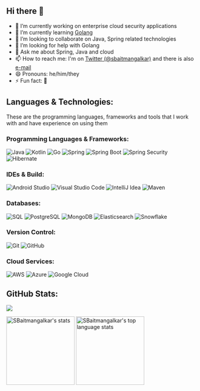 ## Hi there 👋
- 🔭 I’m currently working on enterprise cloud security applications
- 🌱 I’m currently learning [Golang](https://golang.org/)
- 👯 I’m looking to collaborate on Java, Spring related technologies
- 🤔 I’m looking for help with Golang
- 💬 Ask me about Spring, Java and cloud
- 📫 How to reach me: I'm on [Twitter (@sbaitmangalkar)](https://twitter.com/SBaitmangalkar) and there is also [e-mail](mailto:catch.shyambaitmangalkar@gmail.com?subject=[GitHub]%20Hi%20there!)
- 😄 Pronouns: he/him/they
- ⚡ Fun fact: :thinking:

## Languages & Technologies:
These are the programming languages, frameworks and tools that I work with and have experience on using them

### Programming Languages & Frameworks:

![Java](https://img.shields.io/badge/-Java-05122A?style=for-the-badge&logo=Java)
![Kotlin](https://img.shields.io/badge/-Kotlin-05122A?style=for-the-badge&logo=kotlin)
![Go](https://img.shields.io/badge/-Go-05122A?style=for-the-badge&logo=Go)
![Spring](https://img.shields.io/badge/-Spring-05122A?style=for-the-badge&logo=Spring)
![Spring Boot](https://img.shields.io/badge/-Spring%20Boot-05122A?style=for-the-badge&logo=Spring-Boot)
![Spring Security](https://img.shields.io/badge/-Spring%20Security-05122A?style=for-the-badge&logo=Spring-Security)
![Hibernate](https://img.shields.io/badge/-Hibernate-05122A?style=for-the-badge&logo=Hibernate)



### IDEs & Build:

![Android Studio](https://img.shields.io/badge/-Android%20Studio-05122A?style=for-the-badge&logo=android-studio)
![Visual Studio Code](https://img.shields.io/badge/-Visual%20Studio%20Code-05122A?style=for-the-badge&logo=visual-studio-code&logoColor=007ACC)
![IntelliJ Idea](https://img.shields.io/badge/-IntelliJ%20Idea-05122A?style=for-the-badge&logo=intellij-idea)
![Maven](https://img.shields.io/badge/-Apache%20Maven-05122A?style=for-the-badge&logo=Apache-Maven)

### Databases:

![SQL](https://img.shields.io/badge/-SQL-05122A?style=for-the-badge&logo=mysql)
![PostgreSQL](https://img.shields.io/badge/-PostgreSQL-05122A?style=for-the-badge&logo=PostgreSQL)
![MongoDB](https://img.shields.io/badge/-MongoDB-05122A?style=for-the-badge&logo=MongoDB)
![Elasticsearch](https://img.shields.io/badge/-Elasticsearch-05122A?style=for-the-badge&logo=Elasticsearch)
![Snowflake](https://img.shields.io/badge/-Snowflake-05122A?style=for-the-badge&logo=Snowflake)

### Version Control:
![Git](https://img.shields.io/badge/-Git-05122A?style=for-the-badge&logo=git)
![GitHub](https://img.shields.io/badge/-GitHub-05122A?style=for-the-badge&logo=github)

### Cloud Services:
![AWS](https://img.shields.io/badge/-Amazon%20Web%20Services-05122A?style=for-the-badge&logo=Amazon-AWS)
![Azure](https://img.shields.io/badge/-Microsoft%20Azure-05122A?style=for-the-badge&logo=Microsoft-Azure)
![Google Cloud](https://img.shields.io/badge/-Google%20Cloud-05122A?style=for-the-badge&logo=Google-Cloud)

## GitHub Stats:
![](https://visitor-badge.laobi.icu/badge?page_id=sbaitmangalkar.sbaitmangalkar)

<p>
    <img height="180" src="https://github-readme-stats.vercel.app/api?username=sbaitmangalkar&count_private=true&include_all_commits=true&show_icons=true&theme=tokyonight" alt="SBaitmangalkar's stats" />
    <img height="180" src="https://github-readme-stats.vercel.app/api/top-langs/?username=sbaitmangalkar&layout=compact&theme=tokyonight" alt="SBaitmangalkar's top language stats" />
</p>

<!--
**sbaitmangalkar/sbaitmangalkar** is a ✨ _special_ ✨ repository because its `README.md` (this file) appears on your GitHub profile.

Here are some ideas to get you started:

- 🔭 I’m currently working on ...
- 🌱 I’m currently learning ...
- 👯 I’m looking to collaborate on ...
- 🤔 I’m looking for help with ...
- 💬 Ask me about ...
- 📫 How to reach me: ...
- 😄 Pronouns: ...
- ⚡ Fun fact: ...
-->
